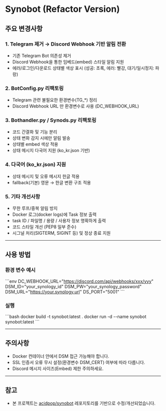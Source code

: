 # Synobot (Refactor Version)

## 주요 변경사항

### 1. Telegram 제거 → Discord Webhook 기반 알림 전환
- 기존 Telegram Bot 의존성 제거
- Discord Webhook을 통한 임베드(embed) 스타일 알림 지원
- 에러/로그인/다운로드 상태별 색상 표시 (성공: 초록, 에러: 빨강, 대기/일시정지: 파랑)

### 2. BotConfig.py 리팩토링
- Telegram 관련 불필요한 환경변수(TG_*) 정리
- Discord Webhook URL 만 환경변수로 사용 (DC_WEBHOOK_URL)

### 3. Bothandler.py / Synods.py 리팩토링
- 코드 간결화 및 기능 분리
- 상태 변화 감지 시에만 알림 발송
- 상태별 embed 색상 적용
- 상태 메시지 다국어 지원 (ko_kr.json 기반)

### 4. 다국어 (ko_kr.json) 지원
- 상태 메시지 및 오류 메시지 한글 적용
- fallback(기본) 영문 → 한글 변환 구조 적용

### 5. 기타 개선사항
- 무한 루프/중복 알림 방지
- Docker 로그(docker logs)에 Task 정보 출력
- task ID / 파일명 / 용량 / 사용자 정보 명확하게 출력
- 코드 스타일 개선 (PEP8 일부 준수)
- 시그널 처리(SIGTERM, SIGINT 등) 및 정상 종료 지원

---

## 사용 방법

### 환경 변수 예시
\`\`\`env
DC_WEBHOOK_URL="https://discord.com/api/webhooks/xxx/yyy"
DSM_ID="your_synology_id"
DSM_PW="your_synology_password"
DSM_URL="https://your.synology.url"
DS_PORT="5001"
\`\`\`

### 실행
\`\`\`bash
docker build -t synobot:latest .
docker run -d --name synobot synobot:latest
\`\`\`

---

## 주의사항
- Docker 컨테이너 안에서 DSM 접근 가능해야 합니다.
- SSL 인증서 오류 무시 설정(환경변수 DSM_CERT) 여부에 따라 다릅니다.
- Discord 메시지 사이즈(Embed) 제한 주의하세요.

---

## 참고
- 본 프로젝트는 [acidpop/synobot](https://github.com/acidpop/synobot) 레포지토리를 기반으로 수정/개선되었습니다.

